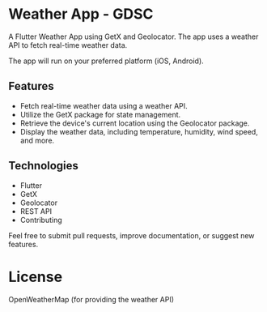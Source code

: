 # Weather App - GDSC
A Flutter Weather App using GetX and Geolocator. The app uses a weather API to fetch real-time weather data.

The app will run on your preferred platform (iOS, Android).

## Features
- Fetch real-time weather data using a weather API.
- Utilize the GetX package for state management.
- Retrieve the device's current location using the Geolocator package.
- Display the weather data, including temperature, humidity, wind speed, and more.

## Technologies
- Flutter
- GetX
- Geolocator
- REST API
- Contributing

Feel free to submit pull requests, improve documentation, or suggest new features. 

# License
OpenWeatherMap (for providing the weather API)
